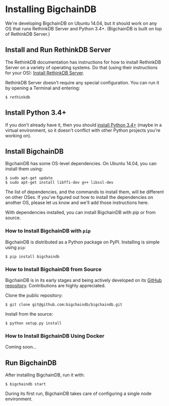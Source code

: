 # Installing BigchainDB

We're developing BigchainDB on Ubuntu 14.04, but it should work on any OS that runs RethinkDB Server and Python 3.4+. (BigchainDB is built on top of RethinkDB Server.)

## Install and Run RethinkDB Server

The RethinkDB documentation has instructions for how to install RethinkDB Server on a variety of operating systems. Do that (using their instructions for your OS): [Install RethinkDB Server](http://rethinkdb.com/docs/install/).

RethinkDB Server doesn't require any special configuration. You can run it by opening a Terminal and entering:
```shell
$ rethinkdb
```

## Install Python 3.4+

If you don't already have it, then you should [install Python 3.4+](https://www.python.org/downloads/) (maybe in a virtual environment, so it doesn't conflict with other Python projects you're working on).

## Install BigchainDB

BigchainDB has some OS-level dependencies. On Ubuntu 14.04, you can install them using:
```shell
$ sudo apt-get update
$ sudo apt-get install libffi-dev g++ libssl-dev
```

The list of dependencies, and the commands to install them, will be different on other OSes. If you've figured out how to install the dependencies on another OS, please let us know and we'll add those instructions here.

With dependencies installed, you can install BigchainDB with pip or from source.

### How to Install BigchainDB with `pip`

BigchainDB is distributed as a Python package on PyPI. Installing is simple using `pip`:
```shell
$ pip install bigchaindb
```

### How to Install BigchainDB from Source

BigchainDB is in its early stages and being actively developed on its [GitHub repository](https://github.com/bigchaindb/bigchaindb). Contributions are highly appreciated.

Clone the public repository:
```shell
$ git clone git@github.com:bigchaindb/bigchaindb.git
```

Install from the source:
```shell
$ python setup.py install
```

### How to Install BigchainDB Using Docker

Coming soon...

## Run BigchainDB

After installing BigchainDB, run it with:
```shell
$ bigchaindb start
```

During its first run, BigchainDB takes care of configuring a single node environment.
